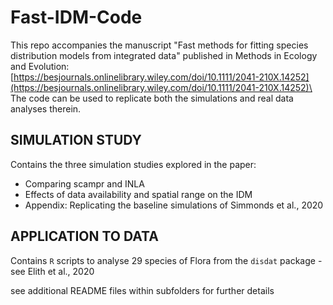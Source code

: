 # Fast-IDM-Code
This repo accompanies the manuscript "Fast methods for fitting species distribution models
from integrated data" published in Methods in Ecology and Evolution:\
[https://besjournals.onlinelibrary.wiley.com/doi/10.1111/2041-210X.14252](https://besjournals.onlinelibrary.wiley.com/doi/10.1111/2041-210X.14252)\
The code can be used to replicate both the simulations and real data analyses therein.

## SIMULATION STUDY
Contains the three simulation studies explored in the paper:
- Comparing scampr and INLA
- Effects of data availability and spatial range on the IDM
- Appendix: Replicating the baseline simulations of Simmonds et al., 2020

## APPLICATION TO DATA
Contains `R` scripts to analyse 29 species of Flora from the `disdat` package - see Elith et al., 2020

see additional README files within subfolders for further details
